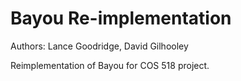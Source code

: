 # Bayou Re-implementation

Authors: Lance Goodridge, David Gilhooley

Reimplementation of Bayou for COS 518 project.
